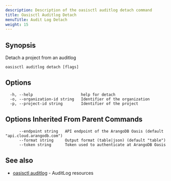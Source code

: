 ```yaml
---
description: Description of the oasisctl auditlog detach command
title: Oasisctl Auditlog Detach
menuTitle: Audit Log Detach
weight: 15
---
```

## Synopsis
Detach a project from an auditlog

```
oasisctl auditlog detach [flags]
```

## Options
```
  -h, --help                     help for detach
  -o, --organization-id string   Identifier of the organization
  -p, --project-id string        Identifier of the project
```

## Options Inherited From Parent Commands
```
      --endpoint string   API endpoint of the ArangoDB Oasis (default "api.cloud.arangodb.com")
      --format string     Output format (table|json) (default "table")
      --token string      Token used to authenticate at ArangoDB Oasis
```

## See also
* [oasisctl auditlog](_index.md)	 - AuditLog resources

